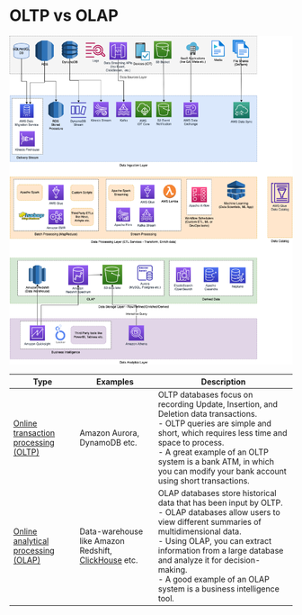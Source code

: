 # OLTP vs OLAP

![](../../../3_HLDDesignProblemsUC/AWS_ModernDataArchitecture/AWS-Data-Architecture-ETL-OLTP-OLAP-DataLake.png)

| Type                                                                                                | Examples                                                                                                   | Description                                                                                                                                                                                                                                                                                                                                 |
|-----------------------------------------------------------------------------------------------------|------------------------------------------------------------------------------------------------------------|---------------------------------------------------------------------------------------------------------------------------------------------------------------------------------------------------------------------------------------------------------------------------------------------------------------------------------------------|
| [Online transaction processing (OLTP)](https://en.wikipedia.org/wiki/Online_transaction_processing) | Amazon Aurora, DynamoDB etc.                                                                               | OLTP databases focus on recording Update, Insertion, and Deletion data transactions.<br/>- OLTP queries are simple and short, which requires less time and space to process.<br/>- A great example of an OLTP system is a bank ATM, in which you can modify your bank account using short transactions.                                     |
| [Online analytical processing (OLAP)](https://en.wikipedia.org/wiki/Online_analytical_processing)   | Data-warehouse like Amazon Redshift, [ClickHouse](../../5_BigDataComponents/StorageDBs/ClickHouse.md) etc. | OLAP databases store historical data that has been input by OLTP. <br/>- OLAP databases allow users to view different summaries of multidimensional data. <br/>- Using OLAP, you can extract information from a large database and analyze it for decision-making. <br/>- A good example of an OLAP system is a business intelligence tool. |
